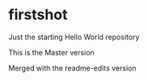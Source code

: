 # firstshot
Just the starting Hello World repository

This is the Master version

Merged with the readme-edits version
